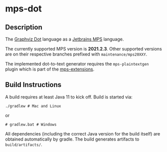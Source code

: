 # mps-dot

## Description

The [Graphviz Dot](https://de.wikipedia.org/wiki/DOT_(GraphViz)) language as a [Jetbrains MPS](https://en.wikipedia.org/wiki/JetBrains_MPS) language.

The currently supported MPS version is **2021.2.3**. Other supported versions are on their respective branches prefixed with `maintenance/mps20XXY`.

The implemented dot-to-text generator requires the `mps-plaintextgen` plugin which is part of the [mps-extensions](https://github.com/JetBrains/MPS-extensions).


## Build Instructions

A build requires at least Java 11 to kick off. Build is started via:

```
./gradlew # Mac and Linux
```

or
```
# gradlew.bat # Windows
```

All dependencies (including the correct Java version for the build itself) are obtained automatically by gradle. The build generates artifacts to `build/artifacts/`.
